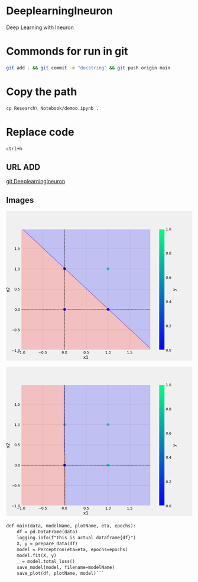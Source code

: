 # DeeplearningIneuron
Deep Learning with Ineuron



# Commonds for run in git 

```bash
git add . && git commit -m "docstring" && git push origin main
```


# Copy the path 
```bash
cp Research\ Notebook/demoo.ipynb .
```



# Replace code 

```bash
ctrl+h
```

## URL ADD
[git DeeplearningIneuron](https://github.com/it3037rakesh/DeeplearningIneuron.git)

## Images

![sample Image](plots/and.png)

![sample Image](plots/or.png)




```
def main(data, modelName, plotName, eta, epochs):
    df = pd.DataFrame(data)
    logging.info(f"This is actual dataframe{df}")
    X, y = prepare_data(df)
    model = Perceptron(eta=eta, epochs=epochs)
    model.fit(X, y)
    _ = model.total_loss()
    save_model(model, filename=modelName)
    save_plot(df, plotName, model)```